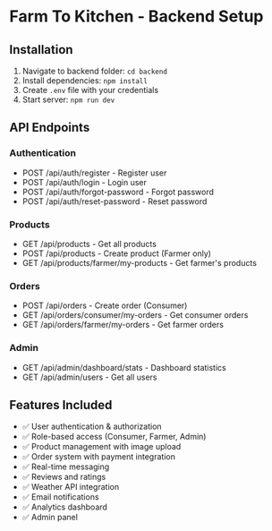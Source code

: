 # Farm To Kitchen - Backend Setup

## Installation
1. Navigate to backend folder: `cd backend`
2. Install dependencies: `npm install`
3. Create `.env` file with your credentials
4. Start server: `npm run dev`

## API Endpoints

### Authentication
- POST /api/auth/register - Register user
- POST /api/auth/login - Login user
- POST /api/auth/forgot-password - Forgot password
- POST /api/auth/reset-password - Reset password

### Products
- GET /api/products - Get all products
- POST /api/products - Create product (Farmer only)
- GET /api/products/farmer/my-products - Get farmer's products

### Orders
- POST /api/orders - Create order (Consumer)
- GET /api/orders/consumer/my-orders - Get consumer orders
- GET /api/orders/farmer/my-orders - Get farmer orders

### Admin
- GET /api/admin/dashboard/stats - Dashboard statistics
- GET /api/admin/users - Get all users

## Features Included
- ✅ User authentication & authorization
- ✅ Role-based access (Consumer, Farmer, Admin)
- ✅ Product management with image upload
- ✅ Order system with payment integration
- ✅ Real-time messaging
- ✅ Reviews and ratings
- ✅ Weather API integration
- ✅ Email notifications
- ✅ Analytics dashboard
- ✅ Admin panel